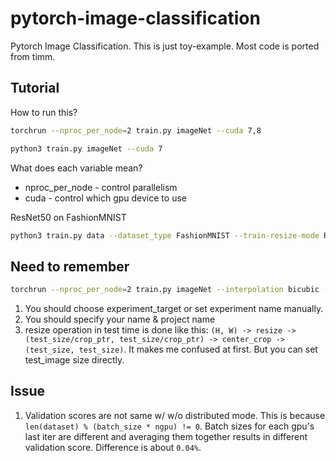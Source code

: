 # pytorch-image-classification
 Pytorch Image Classification. This is just toy-example. Most code is ported from timm.



## Tutorial
How to run this?
```bash
torchrun --nproc_per_node=2 train.py imageNet --cuda 7,8 
```

```bash
python3 train.py imageNet --cuda 7 
```

What does each variable mean?
- nproc_per_node - control parallelism
- cuda - control which gpu device to use



ResNet50 on FashionMNIST

```bash
python3 train.py data --dataset_type FashionMNIST --train-resize-mode ResizeRandomCrop --random-crop-pad 4 --center-crop-ptr 1.0 --mean 0.1307 --std 0.3081 --cutmix 0.0 --mixup 0.0 --remode 0.0 --cuda 5 -m resnet50 --in-channels 1 --smoothing 0.0 --epoch 10 --weight-decay 1e-4 --scheduler onecyclelr -b 512 -j 16 --pin-memory --amp --channels-last
```



## Need to remember
```bash
torchrun --nproc_per_node=2 train.py imageNet --interpolation bicubic --lr 1e-3 --epoch 50 --warmup-lr 1e-6 -j 8 --pin-memory --amp --channels-last --cuda 7,8 --who hankyul --exp-target model_name
```

1. You should choose experiment_target or set experiment name manually.
2. You should specify your name & project name
3. resize operation in test time is done like this: `(H, W) -> resize -> (test_size/crop_ptr, test_size/crop_ptr) -> center_crop -> (test_size, test_size)`. It makes me confused at first. But you can set test_image size directly.

## Issue
1. Validation scores are not same w/ w/o distributed mode. This is because `len(dataset) % (batch_size * ngpu) != 0`. Batch sizes for each gpu's last iter are different and averaging them together results in different validation score. Difference is about `0.04%`.